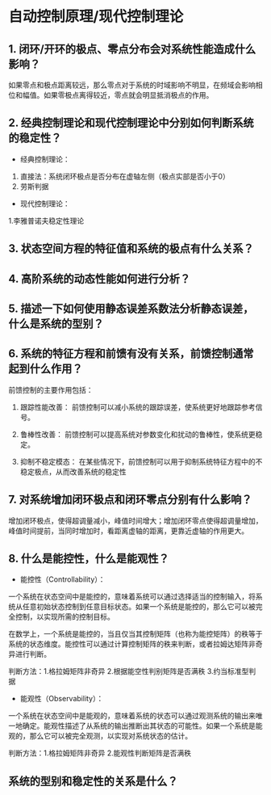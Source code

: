 # 自动控制原理/现代控制理论
## 1. 闭环/开环的极点、零点分布会对系统性能造成什么影响？
如果零点和极点距离较远，那么零点对于系统的时域影响不明显，在频域会影响相位和幅值。如果零极点离得较近，零点就会明显抵消极点的作用。    

## 2. 经典控制理论和现代控制理论中分别如何判断系统的稳定性？
- 经典控制理论：

1. 直接法：系统闭环极点是否分布在虚轴左侧（极点实部是否小于0）
2. 劳斯判据

- 现代控制理论：

1.李雅普诺夫稳定性理论

## 3. 状态空间方程的特征值和系统的极点有什么关系？

## 4. 高阶系统的动态性能如何进行分析？

## 5. 描述一下如何使用静态误差系数法分析静态误差，什么是系统的型别？

## 6. 系统的特征方程和前馈有没有关系，前馈控制通常起到什么作用？
前馈控制的主要作用包括：

1. 跟踪性能改善： 前馈控制可以减小系统的跟踪误差，使系统更好地跟踪参考信号。

2. 鲁棒性改善： 前馈控制可以提高系统对参数变化和扰动的鲁棒性，使系统更稳定。

3. 抑制不稳定模态： 在某些情况下，前馈控制可以用于抑制系统特征方程中的不稳定极点，从而改善系统的稳定性

## 7. 对系统增加闭环极点和闭环零点分别有什么影响？
增加闭环极点，使得超调量减小，峰值时间增大；增加闭环零点使得超调量增加，峰值时间提前，当同时增加时，看距离虚轴的距离，更靠近虚轴的作用更大。

## 8. 什么是能控性，什么是能观性？
- 能控性（Controllability）：

一个系统在状态空间中是能控的，意味着系统可以通过选择适当的控制输入，将系统从任意初始状态控制到任意目标状态。如果一个系统是能控的，那么它可以被完全控制，以实现所需的控制目标。

在数学上，一个系统是能控的，当且仅当其控制矩阵（也称为能控矩阵）的秩等于系统的状态维度。能控性可以通过计算控制矩阵的秩来判断，或者拉姆达矩阵非奇异进行判断。

判断方法：1.格拉姆矩阵非奇异 2.根据能空性判别矩阵是否满秩 3.约当标准型判据

- 能观性（Observability）：

一个系统在状态空间中是能观的，意味着系统的状态可以通过观测系统的输出来唯一地确定。能观性描述了从系统的输出推断出其状态的可能性。如果一个系统是能观的，那么它可以被完全观测，以实现对系统状态的估计。

判断方法：1.格拉姆矩阵非奇异 2.能观性判断矩阵是否满秩

## 系统的型别和稳定性的关系是什么？
